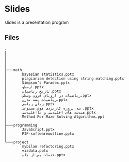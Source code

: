 # Slides
 slides is a presentation program


## Files

    .
    │ 
    │ 
    │ 
    │ 
    ├───math
    │       bayesian statistics.pptx
    │       plagiarism detection using string matching.pptx
    │       Simpson’s Paradox.pptx
    │       ارسطو.pptx
    │       تاریخ ریاضیات.pptx
    │       رياضيات در اروپاي قرون وسطي.pptx
    │       ریاضیات پست مدرن.pptx
    │       زبان ریاضی.pptx
    │       سه پروژه کاربردی هوش مصنوعی .pptx
    │       هندسه های اقلیدسی و نااقلیدسی.pptx
    │       Method For Maze Solving Algorithms.ppt
    │
    ├───programming
    │       JavaScript.pptx
    │       PIP-softwareoutline.pptx
    │
    └───project
            mybilan refactoring.pptx
            vizdata.pptx
            خدمات پس از چاپ.pptx

